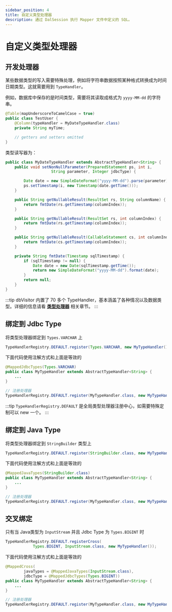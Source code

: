 ```yaml
---
sidebar_position: 4
title: 自定义类型处理器
description: 通过 DalSession 执行 Mapper 文件中定义的 SQL。
---
```


# 自定义类型处理器

## 开发处理器

某些数据类型的写入需要特殊处理，例如将字符串数据按照某种格式转换成为时间日期类型。这就需要用到 `TypeHandler`。

例如，数据库中保存的是时间类型，需要将其读取成格式为 `yyyy-MM-dd` 的字符串。

```java {3}
@Table(mapUnderscoreToCamelCase = true)
public class TestUser {
    @Column(typeHandler = MyDateTypeHandler.class)
    private String myTime;

    // getters and setters omitted
}
```

类型读写器为：

```java
public class MyDateTypeHandler extends AbstractTypeHandler<String> {
    public void setNonNullParameter(PreparedStatement ps, int i,
                    String parameter, Integer jdbcType) {

        Date date = new SimpleDateFormat("yyyy-MM-dd").parse(parameter);
        ps.setTimestamp(i, new Timestamp(date.getTime()));
    }

    public String getNullableResult(ResultSet rs, String columnName) {
        return fmtDate(rs.getTimestamp(columnIndex));
    }

    public String getNullableResult(ResultSet rs, int columnIndex) {
        return fmtDate(rs.getTimestamp(columnIndex));
    }

    public String getNullableResult(CallableStatement cs, int columnIndex) {
        return fmtDate(cs.getTimestamp(columnIndex));
    }

    private String fmtDate(Timestamp sqlTimestamp) {
        if (sqlTimestamp != null) {
            Date date = new Date(sqlTimestamp.getTime());
            return new SimpleDateFormat("yyyy-MM-dd").format(date);
        }
        return null;
    }
}
```

:::tip
dbVisitor 内置了 70 多个 TypeHandler，基本涵盖了各种情况以及数据类型。详细的信息请看 **[类型处理器](./type-handlers.md)** 相关章节。
:::

## 绑定到 Jdbc Type

将类型处理器绑定到 `Types.VARCHAR` 上

```java
TypeHandlerRegistry.DEFAULT.register(Types.VARCHAR, new MyTypeHandler());
```

下面代码使用注解方式和上面是等效的

```java {1,7}
@MappedJdbcTypes(Types.VARCHAR)
public class MyTypeHandler extends AbstractTypeHandler<String> {
    ...
}

// 注册处理器
TypeHandlerRegistry.DEFAULT.register(MyTypeHandler.class, new MyTypeHandler());
```

:::tip
`TypeHandlerRegistry.DEFAULT` 是全局类型处理器注册中心，如需要特殊定制可以 new 一个。
:::

## 绑定到 Java Type

将类型处理器绑定到 `StringBuilder` 类型上

```java
TypeHandlerRegistry.DEFAULT.register(StringBuilder.class, new MyTypeHandler());
```

下面代码使用注解方式和上面是等效的

```java {1,7}
@MappedJavaTypes(StringBuilder.class)
public class MyTypeHandler extends AbstractTypeHandler<String> {
    ...
}

// 注册处理器
TypeHandlerRegistry.DEFAULT.register(MyTypeHandler.class, new MyTypeHandler());
```

## 交叉绑定

只有当 Java类型为 `InputStream` 并且 Jdbc Type 为 `Types.BIGINT` 时

```java
TypeHandlerRegistry.DEFAULT.registerCross(
            Types.BIGINT, InputStream.class, new MyTypeHandler());
```

下面代码使用注解方式和上面是等效的

```java {1-3,9}
@MappedCross(
        javaTypes = @MappedJavaTypes(InputStream.class), 
        jdbcType = @MappedJdbcTypes(Types.BIGINT))
public class MyTypeHandler extends AbstractTypeHandler<String> {
    ...
}

// 注册处理器
TypeHandlerRegistry.DEFAULT.register(MyTypeHandler.class, new MyTypeHandler());
```
